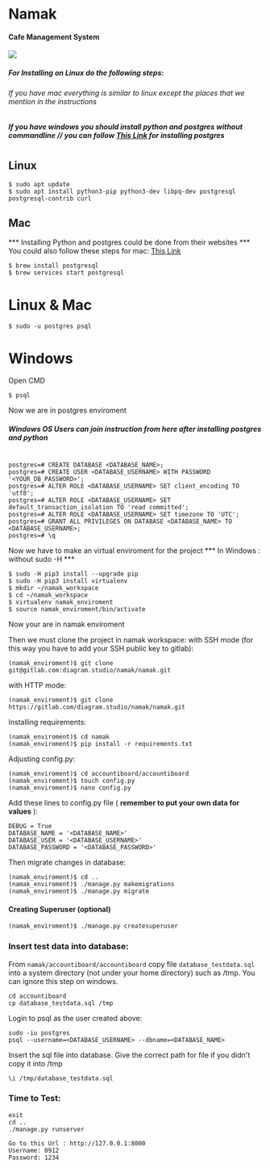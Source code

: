 # Namak
#### Cafe Management System

[![](https://namak.works/static/img/namak_logo.svg)](https://namak.works/)

##### For Installing on Linux do the following steps:
###### If you have mac everything is similar to linux except the places that we mention in the instructions
##### If you have windows you should install python and postgres without commandline // you can follow [This Link](https://medium.com/@9cv9official/creating-a-django-web-application-with-a-postgresql-database-on-windows-c1eea38fe294) for installing postgres
#
## Linux
```
$ sudo apt update
$ sudo apt install python3-pip python3-dev libpq-dev postgresql postgresql-contrib curl
```
## Mac
*** Installing Python and postgres could be done from their websites ***
You could also follow these steps for mac: [This Link](https://flaviocopes.com/postgres-how-to-install/)
```
$ brew install postgresql
$ brew services start postgresql
```
# Linux & Mac
```
$ sudo -u postgres psql
```
# Windows
Open CMD
```
$ psql
```
Now we are in postgres enviroment
##### Windows OS Users can join instruction from here after installing postgres and python
# 
#
```
postgres=# CREATE DATABASE <DATABASE_NAME>;
postgres=# CREATE USER <DATABASE_USERNAME> WITH PASSWORD '<YOUR_DB_PASSWORD>';
postgres=# ALTER ROLE <DATABASE_USERNAME> SET client_encoding TO 'utf8';
postgres=# ALTER ROLE <DATABASE_USERNAME> SET default_transaction_isolation TO 'read committed';
postgres=# ALTER ROLE <DATABASE_USERNAME> SET timezone TO 'UTC';
postgres=# GRANT ALL PRIVILEGES ON DATABASE <DATABASE_NAME> TO <DATABASE_USERNAME>;
postgres=# \q
```
Now we have to make an virtual enviroment for the project
*** In Windows : without sudo -H ***
```
$ sudo -H pip3 install --upgrade pip
$ sudo -H pip3 install virtualenv
$ mkdir ~/namak_workspace
$ cd ~/namak_workspace
$ virtualenv namak_enviroment
$ source namak_enviroment/bin/activate
```
Now your are in namak enviroment

Then we must clone the project in namak workspace:
with SSH mode (for this way you have to add your SSH public key to gitlab):
```
(namak_enviroment)$ git clone git@gitlab.com:diagram.studio/namak/namak.git
```
with HTTP mode:
```
(namak_enviroment)$ git clone https://gitlab.com/diagram.studio/namak/namak.git
```
Installing requirements:
```
(namak_enviroment)$ cd namak
(namak_enviroment)$ pip install -r requirements.txt
```
Adjusting config.py:
```
(namak_enviroment)$ cd accountiboard/accountiboard
(namak_enviroment)$ touch config.py
(namak_enviroment)$ nano config.py
```

Add these lines to config.py file ( **remember to put your own data for values** ):
```
DEBUG = True
DATABASE_NAME = '<DATABASE_NAME>'
DATABASE_USER = '<DATABASE_USERNAME>'
DATABASE_PASSWORD = '<DATABASE_PASSWORD>'
```
Then migrate changes in database:
```
(namak_enviroment)$ cd ..
(namak_enviroment)$ ./manage.py makemigrations
(namak_enviroment)$ ./manage.py migrate
```

#### Creating Superuser (optional)

```
(namak_enviroment)$ ./manage.py createsuperuser
```

### Insert test data into database:

From `namak/accountiboard/accountiboard` copy file `database_testdata.sql` into a system directory (not under your home directory) such as /tmp. You can ignore this step on windows.

```
cd accountiboard
cp database_testdata.sql /tmp
```
Login to psql as the user created above:

```
sudo -iu postgres
psql --username=<DATABASE_USERNAME> --dbname=<DATABASE_NAME>
```

Insert the sql file into database. Give the correct path for file if you didn't copy it into /tmp
```
\i /tmp/database_testdata.sql
```

### Time to Test:
```
exit
cd ..
./manage.py runserver

Go to this Url : http://127.0.0.1:8000
Username: 0912
Password: 1234
```

